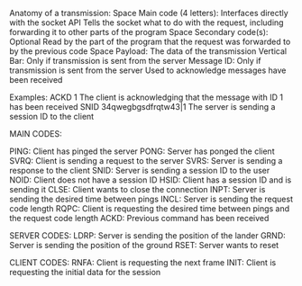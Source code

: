 
Anatomy of a transmission:
    Space
    Main code (4 letters):
        Interfaces directly with the socket API
        Tells the socket what to do with the request, including forwarding it to other parts of the program
    Space
    Secondary code(s):
        Optional
        Read by the part of the program that the request was forwarded to by the previous code
    Space
    Payload:
        The data of the transmission
    Vertical Bar:
	    Only if transmission is sent from the server
    Message ID:
	    Only if transmission is sent from the server
	    Used to acknowledge messages have been received

Examples:
    ACKD 1
    The client is acknowledging that the message with ID 1 has been received
    SNID 34qwegbgsdfrqtw43|1
    The server is sending a session ID to the client


MAIN CODES:

PING: Client has pinged the server
PONG: Server has ponged the client
SVRQ: Client is sending a request to the server
SVRS: Server is sending a response to the client
SNID: Server is sending a session ID to the user
NOID: Client does not have a session ID
HSID: Client has a session ID and is sending it
CLSE: Client wants to close the connection
INPT: Server is sending the desired time between pings
INCL: Server is sending the request code length
RQPC: Client is requesting the desired time between pings and the request code length
ACKD: Previous command has been received

SERVER CODES:
    LDRP: Server is sending the position of the lander
    GRND: Server is sending the position of the ground
    RSET: Server wants to reset

CLIENT CODES:
    RNFA: Client is requesting the next frame
    INIT: Client is requesting the initial data for the session

